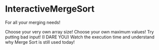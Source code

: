 # InteractiveMergeSort
For all your merging needs!

Choose your very own array size!
Choose your own maximum values!
Try putting bad input! (I DARE YOU)
Watch the execution time and understand why Merge Sort is still used today!

